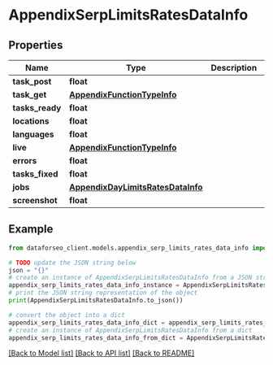 # AppendixSerpLimitsRatesDataInfo


## Properties

Name | Type | Description | Notes
------------ | ------------- | ------------- | -------------
**task_post** | **float** |  | [optional] 
**task_get** | [**AppendixFunctionTypeInfo**](AppendixFunctionTypeInfo.md) |  | [optional] 
**tasks_ready** | **float** |  | [optional] 
**locations** | **float** |  | [optional] 
**languages** | **float** |  | [optional] 
**live** | [**AppendixFunctionTypeInfo**](AppendixFunctionTypeInfo.md) |  | [optional] 
**errors** | **float** |  | [optional] 
**tasks_fixed** | **float** |  | [optional] 
**jobs** | [**AppendixDayLimitsRatesDataInfo**](AppendixDayLimitsRatesDataInfo.md) |  | [optional] 
**screenshot** | **float** |  | [optional] 

## Example

```python
from dataforseo_client.models.appendix_serp_limits_rates_data_info import AppendixSerpLimitsRatesDataInfo

# TODO update the JSON string below
json = "{}"
# create an instance of AppendixSerpLimitsRatesDataInfo from a JSON string
appendix_serp_limits_rates_data_info_instance = AppendixSerpLimitsRatesDataInfo.from_json(json)
# print the JSON string representation of the object
print(AppendixSerpLimitsRatesDataInfo.to_json())

# convert the object into a dict
appendix_serp_limits_rates_data_info_dict = appendix_serp_limits_rates_data_info_instance.to_dict()
# create an instance of AppendixSerpLimitsRatesDataInfo from a dict
appendix_serp_limits_rates_data_info_from_dict = AppendixSerpLimitsRatesDataInfo.from_dict(appendix_serp_limits_rates_data_info_dict)
```
[[Back to Model list]](../README.md#documentation-for-models) [[Back to API list]](../README.md#documentation-for-api-endpoints) [[Back to README]](../README.md)


